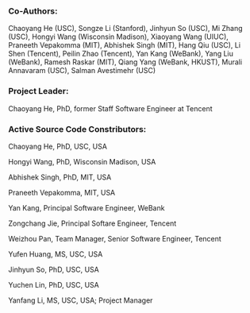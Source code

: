 ### Co-Authors:

Chaoyang He (USC), Songze Li (Stanford), Jinhyun So (USC), Mi Zhang (USC), Hongyi Wang (Wisconsin Madison), Xiaoyang Wang (UIUC), Praneeth Vepakomma (MIT), Abhishek Singh (MIT), Hang Qiu (USC), Li Shen (Tencent), Peilin Zhao (Tencent), Yan Kang (WeBank), Yang Liu (WeBank), Ramesh Raskar (MIT), Qiang Yang (WeBank, HKUST), Murali Annavaram (USC), Salman Avestimehr (USC)

### Project Leader:

Chaoyang He, PhD, former Staff Software Engineer at Tencent

### Active Source Code Constributors:
Chaoyang He, PhD, USC, USA

Hongyi Wang, PhD, Wisconsin Madison, USA

Abhishek Singh, PhD, MIT, USA

Praneeth Vepakomma, MIT, USA

Yan Kang, Principal Software Engineer, WeBank

Zongchang Jie, Principal Softare Engineer, Tencent

Weizhou Pan, Team Manager, Senior Software Engineer, Tencent

Yufen Huang, MS, USC, USA

Jinhyun So, PhD, USC, USA

Yuchen Lin, PhD, USC, USA

Yanfang Li, MS, USC, USA; Project Manager
